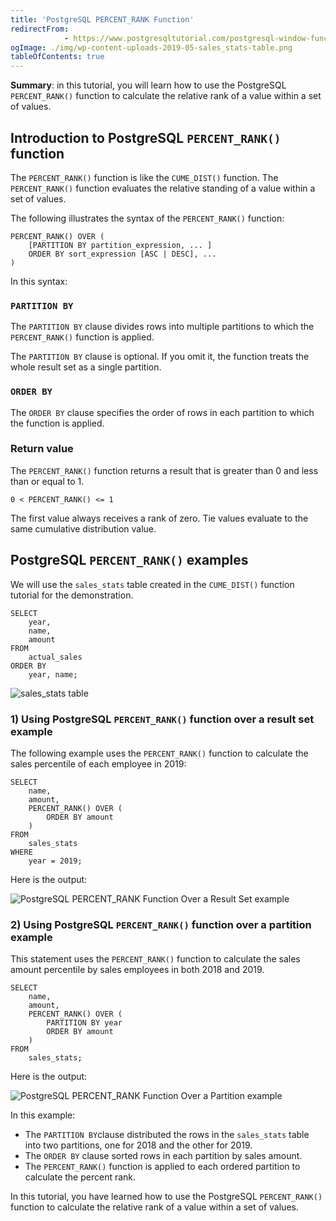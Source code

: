 ```yaml
---
title: 'PostgreSQL PERCENT_RANK Function'
redirectFrom: 
            - https://www.postgresqltutorial.com/postgresql-window-function/postgresql-percent_rank-function/
ogImage: ./img/wp-content-uploads-2019-05-sales_stats-table.png
tableOfContents: true
---
```



**Summary**: in this tutorial, you will learn how to use the PostgreSQL `PERCENT_RANK()` function to calculate the relative rank of a value within a set of values.





## Introduction to PostgreSQL `PERCENT_RANK()` function





The `PERCENT_RANK()` function is like the `CUME_DIST()` function. The `PERCENT_RANK()` function evaluates the relative standing of a value within a set of values.





The following illustrates the syntax of the `PERCENT_RANK()` function:





```
PERCENT_RANK() OVER (
    [PARTITION BY partition_expression, ... ]
    ORDER BY sort_expression [ASC | DESC], ...
)
```





In this syntax:





### `PARTITION BY`





The `PARTITION BY` clause divides rows into multiple partitions to which the `PERCENT_RANK()` function is applied.





The `PARTITION BY` clause is optional. If you omit it, the function treats the whole result set as a single partition.





### `ORDER BY`





The `ORDER BY` clause specifies the order of rows in each partition to which the function is applied.





### Return value





The `PERCENT_RANK()` function returns a result that is greater than 0 and less than or equal to 1.





```
0 < PERCENT_RANK() <= 1
```





The first value always receives a rank of zero. Tie values evaluate to the same cumulative distribution value.





## PostgreSQL `PERCENT_RANK()` examples





We will use the `sales_stats` table created in the `CUME_DIST()` function tutorial for the demonstration.





```
SELECT
	year,
	name,
	amount
FROM
	actual_sales
ORDER BY
	year, name;
```





![sales_stats table](./img/wp-content-uploads-2019-05-sales_stats-table.png)





### 1) Using PostgreSQL `PERCENT_RANK()` function over a result set example





The following example uses the `PERCENT_RANK()` function to calculate the sales percentile of each employee in 2019:





```
SELECT
    name,
	amount,
    PERCENT_RANK() OVER (
        ORDER BY amount
    )
FROM
    sales_stats
WHERE
    year = 2019;
```





Here is the output:





![PostgreSQL PERCENT_RANK Function Over a Result Set example](./img/wp-content-uploads-2019-05-PostgreSQL-PERCENT_RANK-Function-Over-a-Result-Set-example.png)





### 2) Using PostgreSQL `PERCENT_RANK()` function over a partition example





This statement uses the `PERCENT_RANK()` function to calculate the sales amount percentile by sales employees in both 2018 and 2019.





```
SELECT
    name,
	amount,
    PERCENT_RANK() OVER (
		PARTITION BY year
        ORDER BY amount
    )
FROM
    sales_stats;
```





Here is the output:





![PostgreSQL PERCENT_RANK Function Over a Partition example](./img/wp-content-uploads-2019-05-PostgreSQL-PERCENT_RANK-Function-Over-a-Partition-example.png)





In this example:





- The `PARTITION BY`clause distributed the rows in the `sales_stats` table into two partitions, one for 2018 and the other for 2019.
- The `ORDER BY` clause sorted rows in each partition by sales amount.
- The `PERCENT_RANK()` function is applied to each ordered partition to calculate the percent rank.





In this tutorial, you have learned how to use the PostgreSQL `PERCENT_RANK()` function to calculate the relative rank of a value within a set of values.


